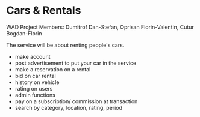 # Cars & Rentals

WAD Project Members: Dumitrof Dan-Stefan, Oprisan Florin-Valentin, Cutur Bogdan-Florin

The service will be about renting people's cars.
- make account
- post advertisement to put your car in the service
- make a reservation on a rental
- bid on car rental
- history on vehicle
- rating on users
- admin functions
- pay on a subscription/ commission at transaction
- search by category, location, rating, period
